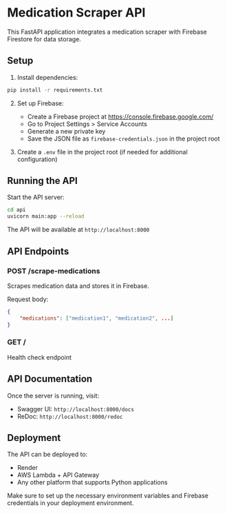 # Medication Scraper API

This FastAPI application integrates a medication scraper with Firebase Firestore for data storage.

## Setup

1. Install dependencies:
```bash
pip install -r requirements.txt
```

2. Set up Firebase:
   - Create a Firebase project at https://console.firebase.google.com/
   - Go to Project Settings > Service Accounts
   - Generate a new private key
   - Save the JSON file as `firebase-credentials.json` in the project root

3. Create a `.env` file in the project root (if needed for additional configuration)

## Running the API

Start the API server:
```bash
cd api
uvicorn main:app --reload
```

The API will be available at `http://localhost:8000`

## API Endpoints

### POST /scrape-medications
Scrapes medication data and stores it in Firebase.

Request body:
```json
{
    "medications": ["medication1", "medication2", ...]
}
```

### GET /
Health check endpoint

## API Documentation

Once the server is running, visit:
- Swagger UI: `http://localhost:8000/docs`
- ReDoc: `http://localhost:8000/redoc`

## Deployment

The API can be deployed to:
- Render
- AWS Lambda + API Gateway
- Any other platform that supports Python applications

Make sure to set up the necessary environment variables and Firebase credentials in your deployment environment. 